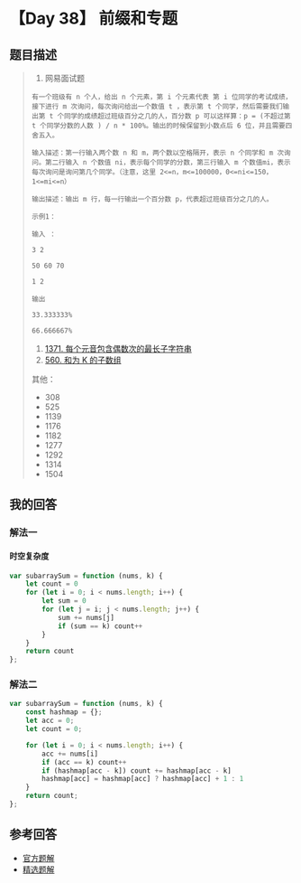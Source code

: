# 【Day 38】 前缀和专题

## 题目描述

> 1. 网易面试题
>
> ```
> 有一个班级有 n 个人，给出 n 个元素，第 i 个元素代表 第 i 位同学的考试成绩，接下进行 m 次询问，每次询问给出一个数值 t ，表示第 t 个同学，然后需要我们输出第 t 个同学的成绩超过班级百分之几的人，百分数 p 可以这样算：p = (不超过第 t 个同学分数的人数 ) / n * 100%。输出的时候保留到小数点后 6 位，并且需要四舍五入。
>
> 输入描述：第一行输入两个数 n 和 m，两个数以空格隔开，表示 n 个同学和 m 次询问。第二行输入 n 个数值 ni，表示每个同学的分数，第三行输入 m 个数值mi，表示每次询问是询问第几个同学。（注意，这里 2<=n，m<=100000，0<=ni<=150，1<=mi<=n）
>
> 输出描述：输出 m 行，每一行输出一个百分数 p，代表超过班级百分之几的人。
>
> 示例1：
>
> 输入 ：
>
> 3 2
>
> 50 60 70
>
> 1 2
>
> 输出
>
> 33.333333%
>
> 66.666667%
> ```
>
> 1. [1371. 每个元音包含偶数次的最长子字符串](https://leetcode-cn.com/problems/find-the-longest-substring-containing-vowels-in-even-counts/)
> 2. [560. 和为 K 的子数组](https://leetcode-cn.com/problems/subarray-sum-equals-k/)
>
> 其他：
>
> - 308
> - 525
> - 1139
> - 1176
> - 1182
> - 1277
> - 1292
> - 1314
> - 1504

## 我的回答

### 解法一

#### 时空复杂度

```JavaScript
var subarraySum = function (nums, k) {
    let count = 0
    for (let i = 0; i < nums.length; i++) {
        let sum = 0
        for (let j = i; j < nums.length; j++) {
            sum += nums[j]
            if (sum == k) count++
        }
    }
    return count
};
```

### 解法二

```JavaScript
var subarraySum = function (nums, k) {
    const hashmap = {};
    let acc = 0;
    let count = 0;

    for (let i = 0; i < nums.length; i++) {
        acc += nums[i]
        if (acc == k) count++
        if (hashmap[acc - k]) count += hashmap[acc - k]
        hashmap[acc] = hashmap[acc] ? hashmap[acc] + 1 : 1
    }
    return count;
};
```

## 参考回答

- [官方题解](https://github.com/leetcode-pp/91alg-1/issues/64#issuecomment-655858014)
- [精选题解](https://github.com/leetcode-pp/91alg-1/issues/64#issuecomment-655941034)
